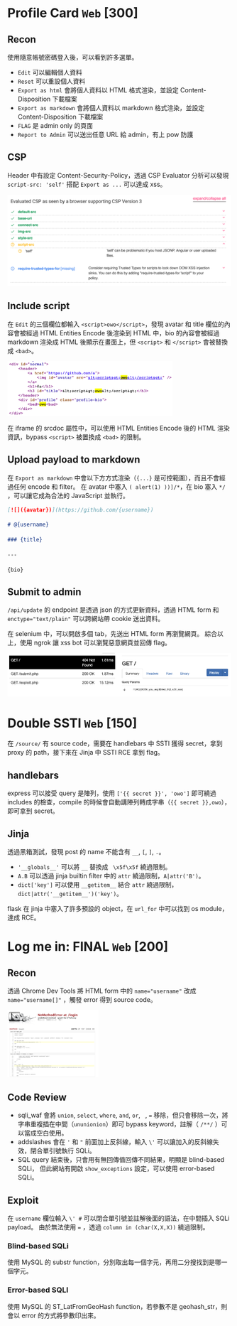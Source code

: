 # Profile Card `Web` [300]

## Recon

使用隨意帳號密碼登入後，可以看到許多選單。

- `Edit` 可以編輯個人資料
- `Reset` 可以重設個人資料
- `Export as html` 會將個人資料以 HTML 格式渲染，並設定 Content-Disposition 下載檔案
- `Export as markdown` 會將個人資料以 markdown 格式渲染，並設定 Content-Disposition 下載檔案
-  `FLAG` 是 admin only 的頁面
- `Report to Admin` 可以送出任意 URL 給 admin，有上 pow 防護

## CSP

Header 中有設定 Content-Security-Policy，透過 CSP Evaluator 分析可以發現 `script-src: 'self'` 搭配 `Export as ...` 可以達成 xss。

![](./assets/profile/csp-evaluator.png)

## Include script

在 `Edit` 的三個欄位都輸入 `<script>owo</script>`，發現 avatar 和 title 欄位的內容會被經過 HTML Entities Encode 後渲染到 HTML 中，bio 的內容會被經過 markdown 渲染成 HTML 後顯示在畫面上，但 `<script>` 和 `</script>` 會被替換成 `<bad>`。

<img src="./assets/profile/html.png" style="zoom:67%;" />

在 iframe 的 srcdoc 屬性中，可以使用 HTML Entities Encode 後的 HTML 渲染資訊，bypass `<script>` 被置換成 `<bad>` 的限制。

## Upload payload to markdown

在  `Export as markdown` 中會以下方方式渲染（`{...}` 是可控範圍），而且不會經過任何 encode 和 filter。
在 avatar 中塞入 `( alert(1) ))]/*`，在 bio 塞入 `*/` ，可以讓它成為合法的 JavaScript 並執行。

```markdown
[![]({avatar})](https://github.com/{username})

# @{username}

### {title}

---

{bio}
```

## Submit to admin

`/api/update` 的 endpoint 是透過 json 的方式更新資料，透過 HTML form 和 `enctype="text/plain"` 可以跨網站帶 cookie 送出資料。

在 selenium 中，可以開啟多個 tab，先送出 HTML form 再瀏覽網頁。
綜合以上，使用 ngrok 讓 xss bot 可以瀏覽惡意網頁並回傳 flag。

![](./assets/profile/ngrok.png)

# Double SSTI `Web` [150]

在 `/source/` 有 source code，需要在 handlebars 中 SSTI 獲得 secret，拿到 proxy 的 path，接下來在 Jinja 中 SSTI RCE 拿到 flag。

## handlebars

express 可以接受 query 是陣列，使用 `['{{ secret }}', 'owo']` 即可繞過 includes 的檢查，compile 的時候會自動講陣列轉成字串（`{{ secret }},owo`），即可拿到 secret。

## Jinja

透過黑箱測試，發現 post 的 name 不能含有 `__`, `[`, `]`, `.`。

- `'__globals__'` 可以將 `__` 替換成 ` \x5f\x5f` 繞過限制。
- `A.B` 可以透過 jinja builtin filter 中的 `attr` 繞過限制，`A|attr('B')`。
- `dict['key']` 可以使用 `__getitem__` 結合  `attr` 繞過限制，`dict|attr('__getitem__')('key')`。

flask 在 jinja 中塞入了許多預設的 object，在 `url_for` 中可以找到 os module，達成 RCE。

# Log me in: FINAL `Web` [200]

## Recon

透過 Chrome Dev Tools 將 HTML form 中的 `name="username"` 改成 `name="username[]"` ，觸發 error 得到 source code。

<img src="./assets/login/error.png" style="zoom:20%;" />

## Code Review

- sqli_waf 會將 `union`, `select`, `where`, `and`, `or`, ` `, `=` 移除，但只會移除一次，將字串重複插在中間（`ununionion`）即可 bypass keyword，註解（ `/**/` ）可以當成空白使用。
- addslashes 會在 `'` 和 `"` 前面加上反斜線，輸入 `\'` 可以讓加入的反斜線失效，閉合單引號執行 SQLi。
- SQL query 結束後，只會用有無回傳值回傳不同結果，明顯是 blind-based SQLi，
  但此網站有開啟 `show_exceptions` 設定，可以使用 error-based SQLi。

## Exploit

在 `username` 欄位輸入 `\' #`  可以閉合單引號並註解後面的語法，在中間插入 SQLi payload。
由於無法使用 `=` ，透過 `column in (char(X,X,X))` 繞過限制。

### Blind-based SQLi

使用 MySQL 的 substr function，分別取出每一個字元，再用二分搜找到是哪一個字元。

### Error-based SQLI

使用 MySQL 的 ST_LatFromGeoHash function，若參數不是 geohash_str，則會以 error 的方式將參數印出來。
